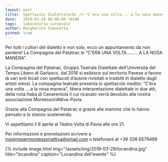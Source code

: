 ```yaml
---
layout: post
title:  Spettacolo dialettale<br /> "C'era una volta... a la nosa manera"
date:   2019-03-29 08:00:00 +0100
tags:   laboratorio carnevale
author: Margherita Simonetta
pinned: true
---
```


Per tutti i cultori del dialetto e non solo, ecco un appuntamento da non perdere! La Compagnia del Patatrac in  “C'ERA UNA VOLTA......... A LA NOSA MANERA”.

La Compagnia del Patatrac, Gruppo Teatrale Dialettale dell'Università del Tempo Libero di Garlasco, dal 2016 si esibisce sul territorio Pavese a favore di vari enti locali con spettacoli d’autore rivisitati e tradotti in dialetto dagli artisti stessi.
La compagnia teatrale presenta lo spettacolo inedito: "C’era una volta ....a la nosa manera", libera interpretazione dialettale in due atti, della nota fiaba di Cenerentola il cui ricavato verrà devoluto alla nostra associazione MontessoriAttiva-Pavia.

Grazie alla Compagnia del Patatrac e grazie alle mamme che lo hanno pensato e lo stanno sostenendo.

Vi aspettiamo il 6 aprile al Teatro Volta di Pavia alle ore 21.

Per informazioni e prenotazioni scrivere a [insiemepermontessoriattiva@gmail.com](mailto:insiemepermontessoriattiva@gmail.com) o telefonare al +39 338 6579499

{% include image.html img="/assets/img/2019-03-29/locandina.jpg" title="locandina" caption="Locandina dell'evento" %}
